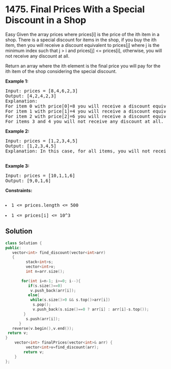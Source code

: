 
# 1475. Final Prices With a Special Discount in a Shop
Easy
Given the array prices where prices[i] is the price of the ith item in a shop. There is a special discount for items in the shop, if you buy the ith item, then you will receive a discount equivalent to prices[j] where j is the minimum index such that j > i and prices[j] <= prices[i], otherwise, you will not receive any discount at all.

Return an array where the ith element is the final price you will pay for the ith item of the shop considering the special discount.

 

<b>Example 1:</b>

<pre>Input: prices = [8,4,6,2,3]
Output: [4,2,4,2,3]
Explanation: 
For item 0 with price[0]=8 you will receive a discount equivalent to prices[1]=4, therefore, the final price you will pay is 8 - 4 = 4. 
For item 1 with price[1]=4 you will receive a discount equivalent to prices[3]=2, therefore, the final price you will pay is 4 - 2 = 2. 
For item 2 with price[2]=6 you will receive a discount equivalent to prices[3]=2, therefore, the final price you will pay is 6 - 2 = 4. 
For items 3 and 4 you will not receive any discount at all.
</pre>

<b>Example 2:</b>
<pre>
Input: prices = [1,2,3,4,5]
Output: [1,2,3,4,5]
Explanation: In this case, for all items, you will not receive any discount at all.
 </pre>

<b>Example 3:</b>
<pre>
Input: prices = [10,1,1,6]
Output: [9,0,1,6]
</pre>

<b>Constraints:</b>

<pre> <li>1 <= prices.length <= 500</li>
<li>1 <= prices[i] <= 10^3 </pre>

<h2>Solution</h2>

```cpp
class Solution {
public:
   vector<int> find_discount(vector<int>arr)
   {
         stack<int>s;
         vector<int>v;
         int n=arr.size();
   
       for(int i=n-1; i>=0; i--){
          if(s.size()==0)
           v.push_back(arr[i]);
          else{
           while(s.size()>0 && s.top()>arr[i])
            s.pop();
            v.push_back(s.size()==0 ? arr[i] : arr[i]-s.top());
        }
         s.push(arr[i]);
      }
   reverse(v.begin(),v.end());
 return v;
}
    vector<int> finalPrices(vector<int>& arr) {
         vector<int>v=find_discount(arr);
        return v;
    }
};
```

